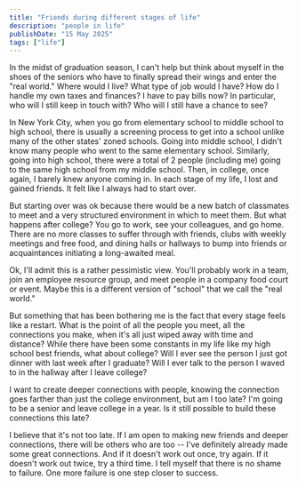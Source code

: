 ```yaml
---
title: "Friends during different stages of life"
description: "people in life"
publishDate: "15 May 2025"
tags: ["life"]
---
```


In the midst of graduation season, I can't help but think about myself in the shoes of the seniors who have to finally spread their wings and enter the "real world." Where would I live? What type of job would I have? How do I handle my own taxes and finances? I have to pay bills now? In particular, who will I still keep in touch with? Who will I still have a chance to see?

In New York City, when you go from elementary school to middle school to high school, there is usually a screening process to get into a school unlike many of the other states' zoned schools. Going into middle school, I didn't know many people who went to the same elementary school. Similarly, going into high school, there were a total of 2 people (including me) going to the same high school from my middle school. Then, in college, once again, I barely knew anyone coming in. In each stage of my life, I lost and gained friends. It felt like I always had to start over. 

But starting over was ok because there would be a new batch of classmates to meet and a very structured environment in which to meet them. But what happens after college? You go to work, see your colleagues, and go home. There are no more classes to suffer through with friends, clubs with weekly meetings and free food, and dining halls or hallways to bump into friends or acquaintances initiating a long-awaited meal. 

Ok, I'll admit this is a rather pessimistic view. You'll probably work in a team, join an employee resource group, and meet people in a company food court or event. Maybe this is a different version of "school" that we call the "real world."

But something that has been bothering me is the fact that every stage feels like a restart. What is the point of all the people you meet, all the connections you make, when it's all just wiped away with time and distance? While there have been some constants in my life like my high school best friends, what about college? Will I ever see the person I just got dinner with last week after I graduate? Will I ever talk to the person I waved to in the hallway after I leave college?

I want to create deeper connections with people, knowing the connection goes farther than just the college environment, but am I too late? I'm going to be a senior and leave college in a year. Is it still possible to build these connections this late? 

I believe that it's not too late. If I am open to making new friends and deeper connections, there will be others who are too -- I've definitely already made some great connections. And if it doesn't work out once, try again. If it doesn't work out twice, try a third time. I tell myself that there is no shame to failure. One more failure is one step closer to success. 